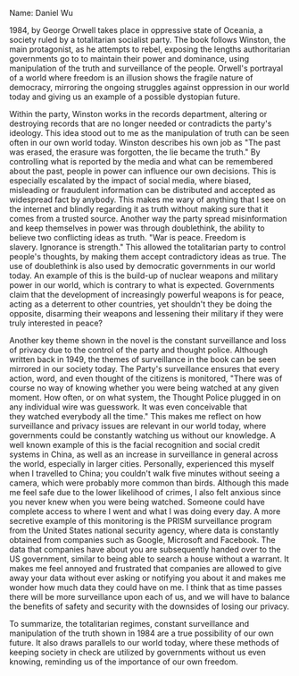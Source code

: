 Name: Daniel Wu 

1984, by George Orwell takes place in oppressive state of Oceania, a society ruled by a totalitarian socialist party. The book follows Winston, the main protagonist, as he attempts to rebel, exposing the lengths authoritarian governments go to to maintain their power and dominance, using manipulation of the truth and surveillance of the people. Orwell's portrayal of a world where freedom is an illusion shows the fragile nature of democracy, mirroring the ongoing struggles against oppression in our world today and giving us an example of a possible dystopian future. 

Within the party, Winston works in the records department, altering or destroying records that are no longer needed or contradicts the party's ideology. This idea stood out to me as the manipulation of truth can be seen often in our own world today. Winston describes his own job as "The past was erased, the erasure was forgotten, the lie became the truth." By controlling what is reported by the media and what can be remembered about the past, people in power can influence our own decisions. This is especially escalated by the impact of social media, where biased, misleading or fraudulent information can be distributed and accepted as widespread fact by anybody. This makes me wary of anything that I see on the internet and blindly regarding it as truth without making sure that it comes from a trusted source. Another way the party spread misinformation and keep themselves in power was through doublethink, the ability to believe two conflicting ideas as truth. "War is peace. Freedom is slavery. Ignorance is strength." This allowed the totalitarian party to control people's thoughts, by making them accept contradictory ideas as true. The use of doublethink is also used by democratic governments in our world today. An example of this is the build-up of nuclear weapons and military power in our world, which is contrary to what is expected. Governments claim that the development of increasingly powerful weapons is for peace, acting as a deterrent to other countries, yet shouldn't they be doing the opposite, disarming their weapons and lessening their military if they were truly interested in peace? 

Another key theme shown in the novel is the constant surveillance and loss of privacy due to the control of the party and thought police. Although written back in 1949, the themes of surveillance in the book can be seen mirrored in our society today. The Party's surveillance ensures that every action, word, and even thought of the citizens is monitored, "There was of course no way of knowing whether you were being watched at any given moment. How often, or on what system, the Thought Police plugged in on any individual wire was guesswork. It was even conceivable that they watched everybody all the time." This makes me reflect on how surveillance and privacy issues are relevant in our world today, where governments could be constantly watching us without our knowledge. A well known example of this is the facial recognition and social credit systems in China, as well as an increase in surveillance in general across the world, especially in larger cities. Personally, experienced this myself when I travelled to China; you couldn't walk five minutes without seeing a camera, which were probably more common than birds. Although this made me feel safe due to the lower likelihood of crimes, I also felt anxious since you never knew when you were being watched. Someone could have complete access to where I went and what I was doing every day. A more secretive example of this monitoring is the PRISM surveillance program from the United States national security agency, where data is constantly obtained from companies such as Google, Microsoft and Facebook. The data that companies have about you are subsequently handed over to the US government, similar to being able to search a house without a warrant. It makes me feel annoyed and frustrated that companies are allowed to give away your data without ever asking or notifying you about it and makes me wonder how much data they could have on me. I think that as time passes there will be more surveillance upon each of us, and we will have to balance the benefits of safety and security with the downsides of losing our privacy. 

To summarize, the totalitarian regimes, constant surveillance and manipulation of the truth shown in 1984 are a true possibility of our own future. It also draws parallels to our world today, where these methods of keeping society in check are utilized by governments without us even knowing, reminding us of the importance of our own freedom.
